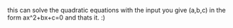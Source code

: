 this can solve the quadratic equations with the input you give (a,b,c)
in the form ax^2+bx+c=0
and thats it.
:)
